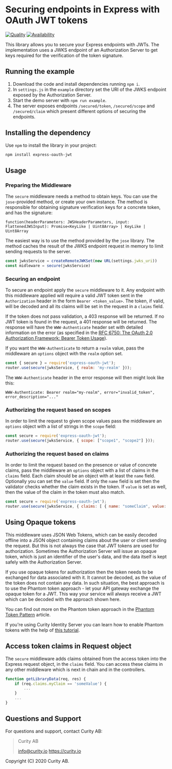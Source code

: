 # Securing endpoints in Express with OAuth JWT tokens
       
[![Quality](https://img.shields.io/badge/quality-test-yellow)](https://curity.io/resources/code-examples/status/)
[![Availability](https://img.shields.io/badge/availability-source-blue)](https://curity.io/resources/code-examples/status/)


This library allows you to secure your Express endpoints with JWTs. The implementation uses a JWKS endpoint of an
Authorization Server to get keys required for the verification of the token signature.

## Running the example

1. Download the code and install dependencies running `npm i`.
2. In `settings.js` in the `example` directory set the URI of the JWKS endpoint exposed by the Authorization Server.
3. Start the demo server with `npm run example`.
4. The server exposes endpoints `/secured/token`, `/secured/scope` and `/secured/claim` which present different options
of securing the endpoints.

## Installing the dependency

Use `npm` to install the library in your project:

```bash
npm install express-oauth-jwt
```

## Usage

### Preparing the Middleware

The `secure` middleware needs a method to obtain keys. You can use the `jose`-provided method, or create your own instance.
The method is responsible for obtaining signature verification keys for a concrete token, and has the signature:

`function(headerParameters: JWSHeaderParameters, input: FlattenedJWSInput): Promise<KeyLike | Uint8Array> | KeyLike | Uint8Array`

The easiest way is to use the method provided by the `jose` library. The method caches the result of the JWKS endpoint request
in memory to limit sending requests to the server.

```javascript
const jwksService = createRemoteJWKSet(new URL(settings.jwks_uri))
const midleware = secure(jwksService)

```

### Securing an endpoint

To secure an endpoint apply the `secure` middleware to it. Any endpoint with this middleware applied will require a valid
JWT token sent in the `Authorization` header in the form `Bearer <token_value>`. The token, if valid, will be decoded
and all its claims will be set in the request in a `claims` field.

If the token does not pass validation, a 403 response will be returned. If no JWT token is found in the request, a 401
response will be returned. The response will have the `WWW-Authenticate` header set with detailed information on
the error (as specified in the [RFC 6750: The OAuth 2.0 Authorization Framework: Bearer Token Usage](https://tools.ietf.org/html/rfc6750)).

If you want the `WWW-Authenticate` to return a `realm` value, pass the middleware an `options` object with the `realm`
option set.

```javascript
const { secure } = require('express-oauth-jwt');
router.use(secure(jwksService, { realm: 'my-realm' }));
```

The `WWW-Authenticate` header in the error response will then might look like this:

```curl
WWW-Authenticate: Bearer realm="my-realm", error="invalid_token", error_description="..."
```

### Authorizing the request based on scopes

In order to limit the request to given scope values pass the middleware an `options` object with a list of strings in the
`scope` field:

```javascript
const secure = require('express-oauth-jwt');
router.use(secure(jwksService, { scope: ["scope1", "scope2"] }));
```

### Authorizing the request based on claims

In order to limit the request based on the presence or value of concrete claims, pass the middleware an `options` object
with a list of claims in the `claims` field. Each claim should be an object with at least the `name` field. Optionally
you can set the `value` field. If only the `name` field is set then the validator checks whether the claim
exists in the token. If `value` is set as well, then the value of the claim in the token must also match.

```javascript
const secure = require('express-oauth-jwt');
router.use(secure(jwksService, { claims: [ { name: "someClaim", value: "withValue" } ] }));
```

## Using Opaque tokens

This middleware uses JSON Web Tokens, which can be easily decoded offline into a JSON object containing claims about
the user or client sending the request. But this is not always the case that JWT tokens are used for authorization.
Sometimes the Authorization Server will issue an opaque token, which is just an identifier of the user's data, and the
data itself is kept safely with the Authorization Server.

If you use opaque tokens for authorization then the token needs to be exchanged for data associated with it. It
cannot be decoded, as the value of the token does not contain any data. In such situation, the best approach is to use the
Phantom token approach - let your API gateway exchange the opaque token for a JWT. This way your service will always
receive a JWT which can be decoded with the approach shown here.

You can find out more on the Phantom token approach in the
[Phantom Token Pattern](https://curity.io/resources/architect/api-security/phantom-token-pattern/) article.

If you're using Curity Identity Server you can learn how to enable Phantom tokens with the help of
[this tutorial](https://curity.io/resources/operate/tutorials/integration/introspect-with-phantom-token/).

## Access token claims in Request object

The `secure` middleware adds claims obtained from the access token into the Express request object, in the `claims`
field. You can access these claims in any other middleware which is next in chain and in the controllers.

```javascript
function getLibraryData(req, res) {
    if (req.claims.myClaim == 'someValue') {
        ...
    }
    ...
}
```

## Questions and Support

For questions and support, contact Curity AB:

> Curity AB
>
> info@curity.io
> https://curity.io

Copyright (C) 2020 Curity AB.
